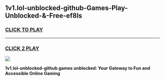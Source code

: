 
## 1v1.lol-unblocked-github-Games-Play-Unblocked-&-Free-ef8ls
<h3>
<a href="https://premium76.site?title=1v1.lol-unblocked-github&ref=24A">CLICK TO PLAY</a></h3>
<hr>

<h3>
<a href="https://premium76.site?title=1v1.lol-unblocked-github&ref=24A">CLICK 2 PLAY</a>
  
</h3>

<a href="https://premium76.site?title=1v1.lol-unblocked-github&ref=24A"><img src="https://clearcache.store/games.png"></a>


**1v1.lol-unblocked-github games unblocked: Your Gateway to Fun and Accessible Online Gaming**
